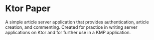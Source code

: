 # Ktor Paper
A simple article server application that provides authentication, article creation, and commenting. Created for practice in writing server applications on Ktor and for further use in a KMP application.
